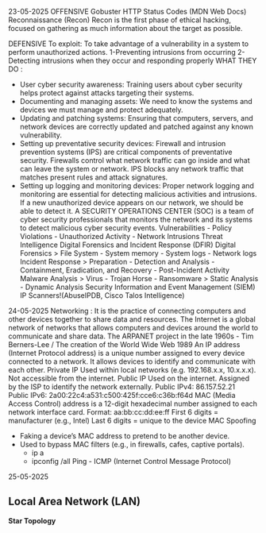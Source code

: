 23-05-2025
OFFENSIVE
Gobuster
HTTP Status Codes (MDN Web Docs)
Reconnaissance (Recon)
Recon is the first phase of ethical hacking, focused on gathering as much information about the target as possible.

DEFENSIVE
To exploit: To take advantage of a vulnerability in a system to perform unauthorized actions.
1-Preventing intrusions from occurring
2-Detecting intrusions when they occur and responding properly
WHAT THEY DO : 
-  User cyber security awareness: Training users about cyber security helps protect against attacks targeting their systems.
-  Documenting and managing assets: We need to know the systems and devices we must manage and protect adequately.
-  Updating and patching systems: Ensuring that computers, servers, and network devices are correctly updated and 
patched against any known vulnerability.
-  Setting up preventative security devices: Firewall and intrusion prevention systems (IPS) are critical components of 
preventative security. 
Firewalls control what network traffic can go inside and what can leave the system or network. 
IPS blocks any network traffic that matches present rules and attack signatures.
-  Setting up logging and monitoring devices: Proper network logging and monitoring are essential for detecting malicious activities and 
intrusions. If a new unauthorized device appears on our network, we should be able to detect it.
A SECURITY OPERATIONS CENTER (SOC) is a team of cyber security professionals that monitors the network and its systems to detect
malicious cyber security events.
Vulnerabilities - Policy Violations - Unauthorized Activity - Network Intrusions
Threat Intelligence
Digital Forensics and Incident Response (DFIR)
Digital Forensics > File System - System memory - System logs - Network logs
Incident Response > Preparation - Detection and Analysis - Containment, Eradication, and Recovery - Post-Incident Activity
Malware Analysis > Virus - Trojan Horse - Ransomware > Static Analysis - Dynamic Analysis
Security Information and Event Management (SIEM)
IP Scanners!(AbuseIPDB, Cisco Talos Intelligence)

24-05-2025
  Networking : It is the practice of connecting computers and other devices together to share data and resources.
  The Internet is a global network of networks that allows computers and devices around the world to communicate and share data.
  The ARPANET project in the late 1960s - Tim Berners-Lee / The creation of the World Wide Web 1989
  An IP address (Internet Protocol address) is a unique number assigned to every device connected to a network. It allows devices 
to identify and communicate with each other.
  Private IP	Used within local networks (e.g. 192.168.x.x, 10.x.x.x). Not accessible from the internet.
  Public IP	Used on the internet. Assigned by the ISP to identify the network externally.
  Public IPv4: 86.157.52.21  
  Public IPv6: 2a00:22c4:a531:c500:425f:cce6:c36b:f64d
  MAC (Media Access Control) address is a 12-digit hexadecimal number assigned to each network interface card.
  Format: aa:bb:cc:dd:ee:ff
  First 6 digits = manufacturer (e.g., Intel)
  Last 6 digits = unique to the device
  MAC Spoofing 
- Faking a device’s MAC address to pretend to be another device.  
- Used to bypass MAC filters (e.g., in firewalls, cafes, captive portals).
  - ip a
  - ipconfig /all
  Ping - ICMP (Internet Control Message Protocol)

25-05-2025
## Local Area Network (LAN)
**Star Topology**
  






















